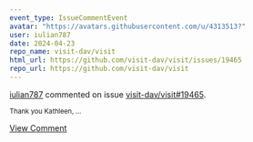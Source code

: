 ```yaml
---
event_type: IssueCommentEvent
avatar: "https://avatars.githubusercontent.com/u/4313513?"
user: iulian787
date: 2024-04-23
repo_name: visit-dav/visit
html_url: https://github.com/visit-dav/visit/issues/19465
repo_url: https://github.com/visit-dav/visit
---
```


<a href='https://github.com/iulian787' target='_blank'>iulian787</a> commented on issue <a href='https://github.com/visit-dav/visit/issues/19465' target='_blank'>visit-dav/visit#19465</a>.

<small>Thank you Kathleen, ...</small>

<a href='https://github.com/visit-dav/visit/issues/19465' target='_blank'>View Comment</a>